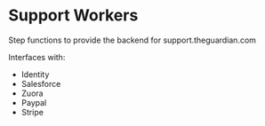 Support Workers
===============

Step functions to provide the backend for support.theguardian.com

Interfaces with:

* Identity
* Salesforce
* Zuora
* Paypal
* Stripe